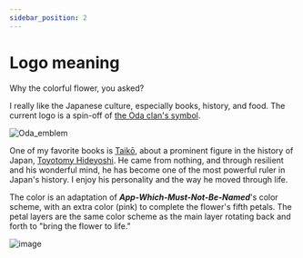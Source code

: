 ```yaml
---
sidebar_position: 2
---
```


# Logo meaning

Why the colorful flower, you asked?

I really like the Japanese culture, especially books, history, and food. The current logo is a spin-off of [the Oda clan's symbol](https://en.wikipedia.org/wiki/Oda_clan). 

![Oda_emblem](https://user-images.githubusercontent.com/27055614/182044504-a5ed33a8-5640-42de-b359-18fdbee9fb90.svg)

One of my favorite books is [Taikō](https://www.goodreads.com/book/show/336228.Taiko), about a prominent figure in the history of Japan, [Toyotomy Hideyoshi](https://www.britannica.com/biography/Toyotomi-Hideyoshi). He came from nothing, and through resilient and his wonderful mind, he has become one of the most powerful ruler in Japan's history. I enjoy his personality and the way he moved through life.

The color is an adaptation of **_App-Which-Must-Not-Be-Named_**'s color scheme, with an extra color (pink) to complete the flower's fifth petals. The petal layers are the same color scheme as the main layer rotating back and forth to "bring the flower to life."

![image](https://user-images.githubusercontent.com/27055614/182044984-2ee6d1ed-c4a7-4331-8a4b-64fcde77fe1f.png)